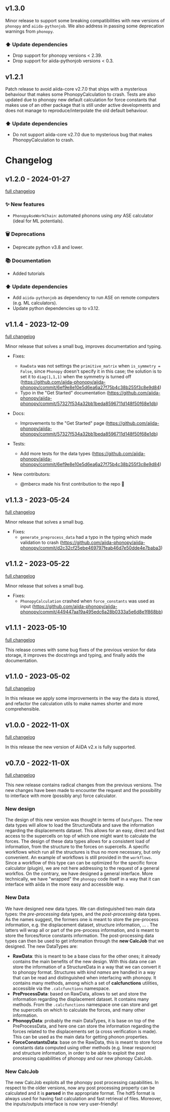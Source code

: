 ## v1.3.0

Minor release to support some breaking compatibilities with new versions of `phonopy` and `aiida-pythonjob`.
We also address in passing some deprecation warnings from `phonopy`.

### ⬆️ Update dependencies

- Drop support for phonopy versions < 2.39.
- Drop support for aiida-pythonjob versions < 0.3.


## v1.2.1

Patch release to avoid aiida-core v2.7.0 that ships with a mysterious behaviour that makes
some PhonopyCalculation to crash. Tests are also updated due to phonopy new default
calculation for force constants that makes use of an other package that is still under active developments and does not manage to reproduce/interpolate the old default behaviour.

### ⬆️ Update dependencies

- Do not support aiida-core v2.7.0 due to mysterious bug that makes PhonopyCalculation to crash.



# Changelog

## v1.2.0 - 2024-01-27

[full changelog](https://github.com/aiida-phonopy/aiida-phonopy/compare/v1.2.0...v1.1.4)

### ✨ New features

- `PhonopyAseWorkChain`: automated phonons using _any_ ASE calculator (ideal for ML potentials).

### 🗑️ Deprecations

- Deprecate python v3.8 and lower.

### 📚 Documentation

- Added tutorials

### ⬆️ Update dependencies

- Add `aiida-pythonjob` as dependency to run ASE on remote computers (e.g. ML calculators).
- Update python dependencies up to v3.12.


## v1.1.4 - 2023-12-09

[full changelog](https://github.com/aiida-phonopy/aiida-phonopy/compare/v1.1.4...v1.1.3)

Minor release that solves a small bug, improves documentation and typing.

- Fixes:
  - `RawData` was not settings the `primitive_matrix` when `is_symmetry = False`, since `Phonopy` doesn't specify it in this case; the solution is to set it to `diag(1,1,1)` when the symmetry is turned off (https://github.com/aiida-phonopy/aiida-phonopy/commit/6ef9e8e10e5d6ea6a27f75b4c38b255f3c8e9d84)
  - Typo in the "Get Started" documentation (https://github.com/aiida-phonopy/aiida-phonopy/commit/57327f534a32bb1beda8596711d148f50f68e1db)

- Docs:
  - Improvements to the "Get Started" page (https://github.com/aiida-phonopy/aiida-phonopy/commit/57327f534a32bb1beda8596711d148f50f68e1db)

- Tests:
  - Add more tests for the data types (https://github.com/aiida-phonopy/aiida-phonopy/commit/6ef9e8e10e5d6ea6a27f75b4c38b255f3c8e9d84)

- New contributors:
  - @mbercx made his first contribution to the repo :tada:

## v1.1.3 - 2023-05-24

[full changelog](https://github.com/aiida-phonopy/aiida-phonopy/compare/v1.1.3...v1.1.2)

Minor release that solves a small bug.

- Fixes:
  - `generate_preprocess_data` had a typo in the typing which made validation to crash (https://github.com/aiida-phonopy/aiida-phonopy/commit/d2c32cf25ebe469797feab46d7e50dde4e7baba3)

## v1.1.2 - 2023-05-22

[full changelog](https://github.com/aiida-phonopy/aiida-phonopy/compare/v1.1.2...v1.1.1)

Minor release that solves a small bug.

- Fixes:
  - `PhonopyCalculation` crashed when `force_constants` was used as input (https://github.com/aiida-phonopy/aiida-phonopy/commit/449447aa19a495edc6a28b0333a5e6d8e1f868bb)

## v1.1.1 - 2023-05-10

[full changelog](https://github.com/aiida-phonopy/aiida-phonopy/compare/v1.1.1...v1.1.0)

This release comes with some bug fixes of the previous version for data storage,
it improves the docstrings and typing, and finally adds the documentation.

## v1.1.0 - 2023-05-02

[full changelog](https://github.com/aiida-phonopy/aiida-phonopy/compare/v1.1.0...v1.0.0)

In this release we apply some improvements in the way the data is stored, and refactor the calculation utils to make names shorter and more comprehensible.

## v1.0.0 - 2022-11-0X

[full changelog](https://github.com/aiida-phonopy/aiida-phonopy/compare/v1.0.0...v0.7.0)

In this release the new version of AiiDA v2.x is fully supported.


## v0.7.0 - 2022-11-0X

[full changelog](https://github.com/aiida-phonopy/aiida-phonopy/compare/v0.7.0...v0.6.0)

This new release contains radical changes from the previous versions. The new changes have been made to encounter the request and the possibility
to interface with more (possibly any) force calculator.

### New design

The design of this new version was thought in terms of ``DataTypes``. The new data types will allow to load
the StructureData and save the information regarding the displacements dataset. This allows for an easy, direct
and fast access to the supercells on top of which one might want to calculate the forces.
The design of these data types allows for a consistent load of information, from the structure to the forces on supercells.
A specific workflows which run all the structures is thus no more necessary, but only convenient. An example of workflows is still
provided in the `workflows`. Since a workflow of this type can can be optimized for the specific force calculator (plugin),
we are not here addressing to the request of a general workflos. On the contrary, we have designed a general interface.
More technically, we have "wrapped" the ``phonopy`` code itself in a way that it can interface with aiida in the
more easy and accessible way.

### New Data

We have designed new data types. We can distinguished two main data types: the *pre-processing* data types, and the *post-processing* data types.
As the names suggest, the formers one is meant to store the pre-process information, e.g. the displacement dataset, structure information, ... .
The latters will wrap all or part of the pre-process information, and is meant to store the forces/force constants information.
The post-processing data types can then be used to get information through the **new CalcJob** that we designed.
The new DataTypes are:
- **RawData**: this is meant to be a base class for the other ones; it already contains the main benefits of the new design.
  With this data one can store the information of a StructureData in a way that we can convert it to phonopy format.
  Structures with *kind names* are handled in a way that can be read and distinguished when interfacing with phonopy.
  It contains many methods, among which a set of **calcfunctions** utilities, accessible via the ``.calcfunctions`` namespace.
- **PreProcessData**: based on RawData, allows to set and store the information regarding the displacement dataset.
  It contains many methods. From the ``.calcfunctions`` namespace one can store and get the supercells on which to calculate the forces,
  and many other information.
- **PhonopyData**: probably the main DataTypes, it is base on top of the PreProcessData, and here one can store the information
  regarding the forces related to the displacements set (a cross verification is made). This can be used as the main data for
  getting phonon properties.
- **ForceConstantsData**: base on the RawData, this is meant to store force constants data computed using other methods
  (e.g. linear responce) and structure information, in order to be able to exploit the post processing capabilities of phonopy
  and our new phonopy CalcJob.

### New CalcJob

The new CalcJob exploits all the phonopy post processing capabilities. In respect to the older versions, now
any post processing property can be calculated and it is **parsed** in the appropriate format. The hdf5 format
is always used for having fast calculation and fast retrieval of files. Moreover, the inputs/outputs interface
is now very user-friendly!
